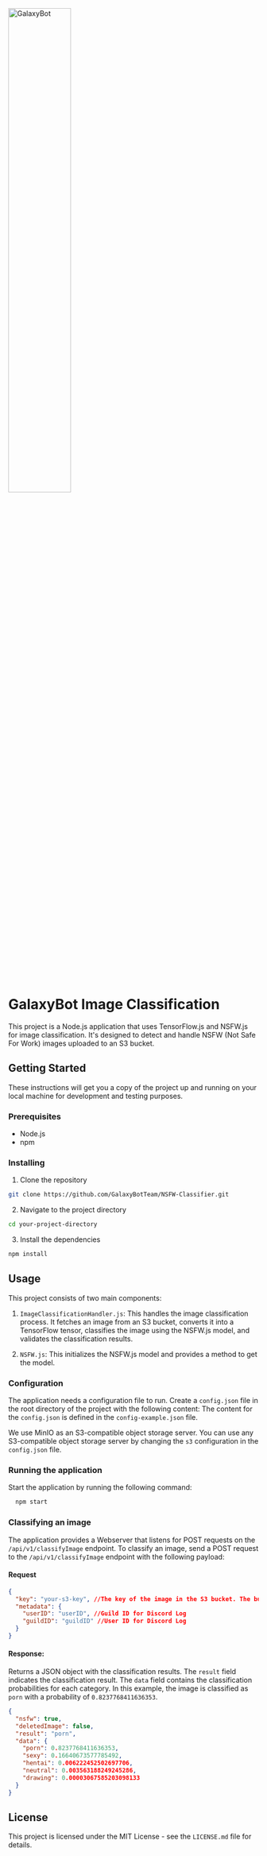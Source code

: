 <img alt="GalaxyBot" src="https://cdn.galaxybot.app/brand/v3/logo/logo_light.png" width="50%"/>

# GalaxyBot Image Classification


This project is a Node.js application that uses TensorFlow.js and NSFW.js for image classification. It's designed to detect and handle NSFW (Not Safe For Work) images uploaded to an S3 bucket.

## Getting Started

These instructions will get you a copy of the project up and running on your local machine for development and testing purposes.

### Prerequisites

- Node.js
- npm

### Installing

1. Clone the repository
```bash
git clone https://github.com/GalaxyBotTeam/NSFW-Classifier.git
```

2. Navigate to the project directory
```bash
cd your-project-directory
```

3. Install the dependencies
```bash
npm install
```

## Usage

This project consists of two main components:

1. `ImageClassificationHandler.js`: This handles the image classification process. It fetches an image from an S3 bucket, converts it into a TensorFlow tensor, classifies the image using the NSFW.js model, and validates the classification results.

2. `NSFW.js`: This initializes the NSFW.js model and provides a method to get the model.

### Configuration
The application needs a configuration file to run. Create a `config.json` file in the root directory of the project with the following content:
The content for the `config.json` is defined in the `config-example.json` file.

We use MinIO as an S3-compatible object storage server. You can use any S3-compatible object storage server by changing the `s3` configuration in the `config.json` file.

### Running the application
Start the application by running the following command:
```bash
  npm start
```

### Classifying an image
The application provides a Webserver that listens for POST requests on the `/api/v1/classifyImage` endpoint. To classify an image, send a POST request to the `/api/v1/classifyImage` endpoint with the following payload:

#### Request
```json
{
  "key": "your-s3-key", //The key of the image in the S3 bucket. The bucket is defined in the config file
  "metadata": {
    "userID": "userID", //Guild ID for Discord Log
    "guildID": "guildID" //User ID for Discord Log
  }
}
```
#### Response:
Returns a JSON object with the classification results. The `result` field indicates the classification result. The `data` field contains the classification probabilities for each category.
In this example, the image is classified as `porn` with a probability of `0.8237768411636353`.
```json
{
  "nsfw": true,
  "deletedImage": false,
  "result": "porn",
  "data": {
    "porn": 0.8237768411636353,
    "sexy": 0.16640673577785492,
    "hentai": 0.006222452502697706,
    "neutral": 0.003563188249245286,
    "drawing": 0.00003067585203098133
  }
}
```

## License

This project is licensed under the MIT License - see the `LICENSE.md` file for details.
